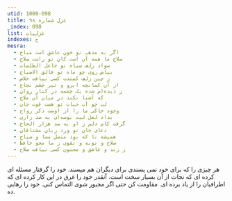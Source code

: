 ```yaml
---
utid: 1000-098
title: غزل شماره ۹۸
_index: 098
list: غزلیات
indexes: ح
mesra:
  - اگر به مذهب تو خون عاشق است مباح
  - صلاح ما همه آن است کان تو راست صلاح
  - سواد زلف سیاه تو جاعل الظلمات
  - بیاض روی چو ماه تو فالق الاصباح
  - ز چین زلف کمندت کسی نیافت خلاص
  - از آن کمانچه ابرو و تیر چشم نجاح
  - ز دیده‌ام شده یک چشمه در کنار روان
  - که آشنا نکند در میان آن ملاح
  - لب چو آب حیات تو هست قوت جان
  - وجود خاکی ما را از اوست ذکر رواح
  - بداد لعل لبت بوسه‌ای به صد زاری
  - گرفت کام دلم ز او به صد هزار الحاح
  - دعای جان تو ورد زبان مشتاقان
  - همیشه تا که بود متصل مسا و صباح
  - صلاح و توبه و تقوی ز ما مجو حافظ
  - ز رند و عاشق و مجنون کسی نیافت صلاح
---
```

هر چیزی را که برای خود نمی پسندی برای دیگران هم مپسند. خود را گرفتار مسئله ای کرده ای که نجات از آن بسیار سخت است. آنقدر خود را غرق در این کار کرده ای که اطرافیان را از یاد برده ای. مقاومت کن حتی اگر مجبور شوی التماس کنی. خود را رهایی ده.
